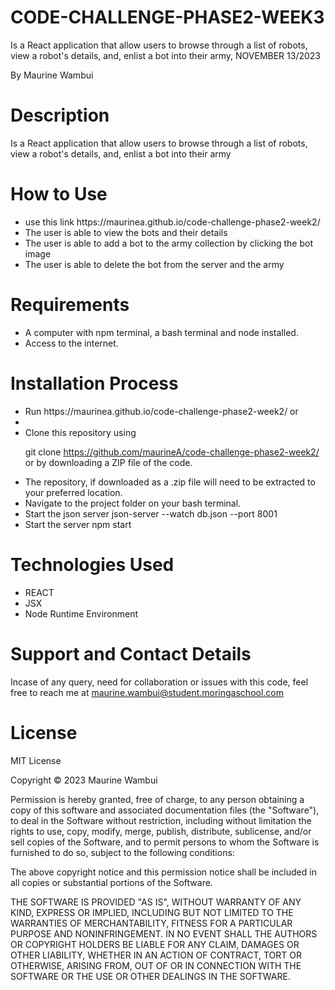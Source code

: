 # CODE-CHALLENGE-PHASE2-WEEK3

Is a React application that allow users to browse through a list of robots, view a robot's details, and, enlist a bot into their army, NOVEMBER 13/2023

By Maurine Wambui

# Description

Is a React application that allow users to browse through a list of robots, view a robot's details, and, enlist a bot into their army

# How to Use

<ul>
<li>use this link https://maurinea.github.io/code-challenge-phase2-week2/</li>
<li>The user is able to view the bots and their details</li>
<li>The user is able to add a bot to the army collection by clicking the bot image</li>
<li>The user is able to delete the bot from the server and the army</li>



</ul>

# Requirements

<ul>
<li>A computer with npm terminal, a bash terminal and node installed.</li>
<li>Access to the internet.</li>
</ul>

# Installation Process

<ul>
<li>Run https://maurinea.github.io/code-challenge-phase2-week2/  or<li>
<li>Clone this repository using

  git clone https://github.com/maurineA/code-challenge-phase2-week2/
or by downloading a ZIP file of the code.</li>
<li>The repository, if downloaded as a .zip file will need to be extracted to your preferred location.</li>
<li>Navigate to the project folder on your bash terminal.</li>
<li>Start the json server json-server --watch db.json --port 8001</li>
<li>Start the server npm start</li>
</ul>

  # Technologies Used
<ul>
<li>REACT</li>
<li>JSX</li>
<li>Node Runtime Environment</li>
</ul>


# Support and Contact Details

Incase of any query, need for collaboration or issues with this code, feel free to reach me at maurine.wambui@student.moringaschool.com

# License

MIT License

Copyright © 2023 Maurine Wambui 

Permission is hereby granted, free of charge, to any person obtaining a copy of this software and associated documentation files (the "Software"), to deal in the Software without restriction, including without limitation the rights to use, copy, modify, merge, publish, distribute, sublicense, and/or sell copies of the Software, and to permit persons to whom the Software is furnished to do so, subject to the following conditions:

The above copyright notice and this permission notice shall be included in all copies or substantial portions of the Software.

THE SOFTWARE IS PROVIDED "AS IS", WITHOUT WARRANTY OF ANY KIND, EXPRESS OR IMPLIED, INCLUDING BUT NOT LIMITED TO THE WARRANTIES OF MERCHANTABILITY, FITNESS FOR A PARTICULAR PURPOSE AND NONINFRINGEMENT. IN NO EVENT SHALL THE AUTHORS OR COPYRIGHT HOLDERS BE LIABLE FOR ANY CLAIM, DAMAGES OR OTHER LIABILITY, WHETHER IN AN ACTION OF CONTRACT, TORT OR OTHERWISE, ARISING FROM, OUT OF OR IN CONNECTION WITH THE SOFTWARE OR THE USE OR OTHER DEALINGS IN THE SOFTWARE.